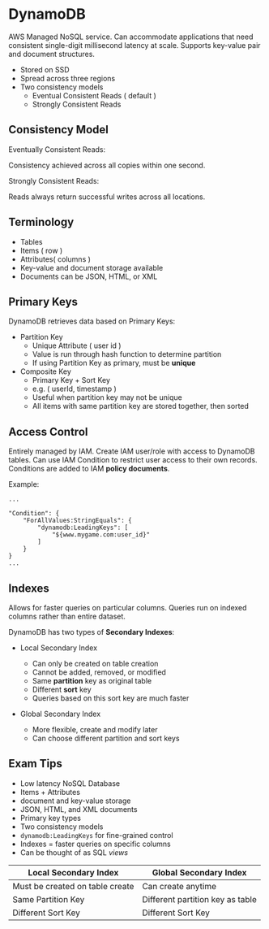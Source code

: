 # DynamoDB #

AWS Managed NoSQL service. Can accommodate applications that need consistent single-digit millisecond latency at scale. Supports key-value pair and document structures.

- Stored on SSD
- Spread across three regions
- Two consistency models
    - Eventual Consistent Reads ( default )
    - Strongly Consistent Reads

## Consistency Model ##

Eventually Consistent Reads:

Consistency achieved across all copies within one second.

Strongly Consistent Reads:

Reads always return successful writes across all locations.

## Terminology ##

- Tables
- Items ( row )
- Attributes( columns )
- Key-value and document storage available
- Documents can be JSON, HTML, or XML

## Primary Keys ##

DynamoDB retrieves data based on Primary Keys:

- Partition Key
    - Unique Attribute ( user id )
    - Value is run through hash function to determine partition
    - If using Partition Key as primary, must be **unique**
- Composite Key
    - Primary Key + Sort Key
    - e.g. ( userId, timestamp )
    - Useful when partition key may not be unique
    - All items with same partition key are stored together, then sorted

## Access Control ##

Entirely managed by IAM. Create IAM user/role with access to DynamoDB tables. Can use IAM Condition to restrict user access to their own records. Conditions are added to IAM **policy documents**.

Example:

```
...

"Condition": {
    "ForAllValues:StringEquals": {
        "dynamodb:LeadingKeys": [
            "${www.mygame.com:user_id}"
        ]
    }
}
...
```

## Indexes ##

Allows for faster queries on particular columns. Queries run on indexed columns rather than entire dataset.

DynamoDB has two types of **Secondary Indexes**:

- Local Secondary Index
    - Can only be created on table creation
    - Cannot be added, removed, or modified
    - Same **partition** key as original table
    - Different **sort** key
    - Queries based on this sort key are much faster

- Global Secondary Index
    - More flexible, create and modify later
    - Can choose different partition and sort keys

## Exam Tips ##

- Low latency NoSQL Database
- Items + Attributes
- document and key-value storage
- JSON, HTML, and XML documents
- Primary key types
- Two consistency models
- `dynamodb:LeadingKeys` for fine-grained control
- Indexes = faster queries on specific columns
- Can be thought of as SQL *views*

|Local Secondary Index|Global Secondary Index|
|---------------------|----------------------|
|Must be created on table create|Can create anytime|
|Same Partition Key|Different partition key as table|
|Different Sort Key|Different Sort Key|
